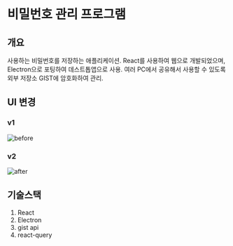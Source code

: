 # 비밀번호 관리 프로그램

## 개요

사용하는 비밀번호를 저장하는 애플리케이션.
React를 사용하여 웹으로 개발되었으며, Electron으로 포팅하여 데스트톱앱으로 사용.
여러 PC에서 공유해서 사용할 수 있도록 외부 저장소 GIST에 암호화하여 관리.

## UI 변경

### v1

![before]('/assets/before.png')

### v2

![after]('/assets/after.png')

## 기술스택

1. React
2. Electron
3. gist api
4. react-query
